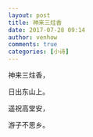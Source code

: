 ```yaml
---
layout: post
title: 神来三炷香
date: 2017-07-28 09:14
author: venhow
comments: true
categories: [小诗]
---
```

神来三炷香，

日出东山上。

遥祝高堂安，

游子不思乡。
